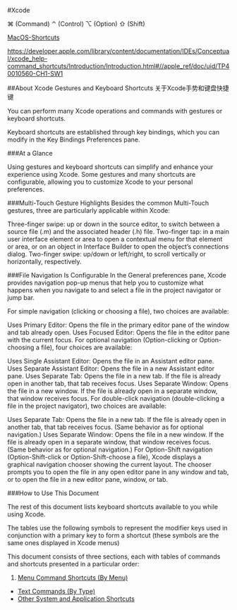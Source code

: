 #Xcode 

⌘   (Command)
⌃   (Control)
⌥   (Option)
⇧   (Shift)

[MacOS-Shortcuts](/linux/macos-shortcuts.md#Keys)

https://developer.apple.com/library/content/documentation/IDEs/Conceptual/xcode_help-command_shortcuts/Introduction/Introduction.html#//apple_ref/doc/uid/TP40010560-CH1-SW1

##About Xcode Gestures and Keyboard Shortcuts
关于Xcode手势和键盘快捷键

You can perform many Xcode operations and commands with gestures or keyboard shortcuts.

Keyboard shortcuts are established through key bindings, which you can modify in the Key Bindings Preferences pane.

###At a Glance

Using gestures and keyboard shortcuts can simplify and enhance your experience using Xcode. Some gestures and many shortcuts are configurable, allowing you to customize Xcode to your personal preferences.

###Multi-Touch Gesture Highlights
Besides the common Multi-Touch gestures, three are particularly applicable within Xcode:

Three-finger swipe: up or down in the source editor, to switch between a source file (.m) and the associated header (.h) file.
Two-finger tap: in a main user interface element or area to open a contextual menu for that element or area, or on an object in Interface Builder to open the object’s connections dialog.
Two-finger swipe: up/down or left/right, to scroll vertically or horizontally, respectively.

###File Navigation Is Configurable
In the General preferences pane, Xcode provides navigation pop-up menus that help you to customize what happens when you navigate to and select a file in the project navigator or jump bar.

For simple navigation (clicking or choosing a file), two choices are available:

Uses Primary Editor: Opens the file in the primary editor pane of the window and tab already open.
Uses Focused Editor: Opens the file in the editor pane with the current focus.
For optional navigation (Option-clicking or Option-choosing a file), four choices are available:

Uses Single Assistant Editor: Opens the file in an Assistant editor pane.
Uses Separate Assistant Editor: Opens the file in a new Assistant editor pane.
Uses Separate Tab: Opens the file in a new tab. If the file is already open in another tab, that tab receives focus.
Uses Separate Window: Opens the file in a new window. If the file is already open in a separate window, that window receives focus.
For double-click navigation (double-clicking a file in the project navigator), two choices are available:

Uses Separate Tab: Opens the file in a new tab. If the file is already open in another tab, that tab receives focus. (Same behavior as for optional navigation.)
Uses Separate Window: Opens the file in a new window. If the file is already open in a separate window, that window receives focus. (Same behavior as for optional navigation.)
For Option-Shift navigation (Option-Shift-click or Option-Shift-choose a file), Xcode displays a graphical navigation chooser showing the current layout. The chooser prompts you to open the file in any open editor pane in any window and tab, or to open the file in a new editor pane, window, or tab.

###How to Use This Document

The rest of this document lists keyboard shortcuts available to you while using Xcode.

The tables use the following symbols to represent the modifier keys used in conjunction with a primary key to form a shortcut (these symbols are the same ones displayed in Xcode menus)

This document consists of three sections, each with tables of commands and shortcuts presented in a particular order:

1. [Menu Command Shortcuts \(By Menu\)](/ide/xcode_menu.md)
+ [Text Commands \(By Type\)](/ide/xcode_text_commands.md)
+ [Other System and Application Shortcuts](/ide/Xcode_Other-System-and-Application-Shortcuts.md)